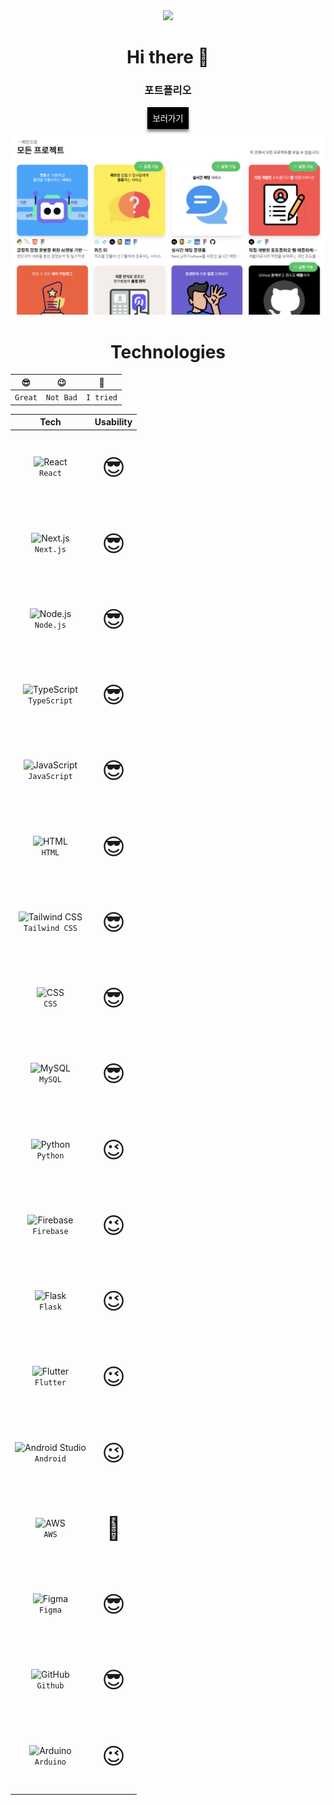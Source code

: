 <div align="center">
      <a href="https://hits.seeyoufarm.com"
        ><img
          src="https://hits.seeyoufarm.com/api/count/incr/badge.svg?url=https%3A%2F%2Fgithub.com%2Fgjbae1212%2Fhit-counter&count_bg=%23000000&title_bg=%23000000&icon=jenkins.svg&icon_color=%23E7E7E7&title=%3Chello+%2F%3E%3B&edge_flat=false"
      /></a>
      <h1>Hi there 👋</h1>
      <div>
        <h3>포트폴리오</h3>
        <button style="border: none; padding: 8px; margin-bottom: 8px; background-color: black; box-shadow: 0px 4px 4px gray">
          <a href="https://itsjh1242.github.io/portfolio/" style="color: white; text-decoration: none">보러가기</a>
        </button>
      </div>
      <img src="https://github.com/itsjh1242/itsjh1242/blob/431c52998c2923de6c9305fe4d7e788e2f3ce964/src/img/readme_portfolio.png" alt="portfolio" />
      <h1>Technologies</h1>
      <div align="center">
        <table style="border-spacing: 5px 2rem">
          <thead align="center">
            <th>😎</th>
            <th>😉</th>
            <th>🫣</th>
          </thead>
          <tbody align="center">
            <td><code>Great</code></td>
            <td><code>Not Bad</code></td>
            <td><code>I tried</code></td>
          </tbody>
        </table>
        <table style="text-align: center; border-spacing: 5px 2rem">
          <thead align="center">
            <th>Tech</th>
            <th>Usability</th>
          </thead>
          <tbody align="center">
            <tr>
              <td>
                <img
                  width="50"
                  src="https://user-images.githubusercontent.com/25181517/183897015-94a058a6-b86e-4e42-a37f-bf92061753e5.png"
                  alt="React"
                  title="React"
                />
                <div><code>React</code></div>
              </td>
              <td><p style="font-size: 36px">😎</p></td>
            </tr>
            <tr>
              <td>
                <img
                  width="50"
                  src="https://github.com/marwin1991/profile-technology-icons/assets/136815194/5f8c622c-c217-4649-b0a9-7e0ee24bd704"
                  alt="Next.js"
                  title="Next.js"
                />
                <div><code>Next.js</code></div>
              </td>
              <td><p style="font-size: 36px">😎</p></td>
            </tr>
            <tr>
              <td>
                <img
                  width="50"
                  src="https://user-images.githubusercontent.com/25181517/183568594-85e280a7-0d7e-4d1a-9028-c8c2209e073c.png"
                  alt="Node.js"
                  title="Node.js"
                />
                <div><code>Node.js</code></div>
              </td>
              <td><p style="font-size: 36px">😎</p></td>
            </tr>
            <tr>
              <td>
                <img
                  width="50"
                  src="https://user-images.githubusercontent.com/25181517/183890598-19a0ac2d-e88a-4005-a8df-1ee36782fde1.png"
                  alt="TypeScript"
                  title="TypeScript"
                />
                <div><code>TypeScript</code></div>
              </td>
              <td><p style="font-size: 36px">😎</p></td>
            </tr>
            <tr>
              <td>
                <img
                  width="50"
                  src="https://user-images.githubusercontent.com/25181517/117447155-6a868a00-af3d-11eb-9cfe-245df15c9f3f.png"
                  alt="JavaScript"
                  title="JavaScript"
                />
                <div><code>JavaScript</code></div>
              </td>
              <td><p style="font-size: 36px">😎</p></td>
            </tr>
            <tr>
              <td>
                <img
                  width="50"
                  src="https://user-images.githubusercontent.com/25181517/192158954-f88b5814-d510-4564-b285-dff7d6400dad.png"
                  alt="HTML"
                  title="HTML"
                />
                <div><code>HTML</code></div>
              </td>
              <td><p style="font-size: 36px">😎</p></td>
            </tr>
            <tr>
              <td>
                <img
                  width="50"
                  src="https://user-images.githubusercontent.com/25181517/202896760-337261ed-ee92-4979-84c4-d4b829c7355d.png"
                  alt="Tailwind CSS"
                  title="Tailwind CSS"
                />
                <div><code>Tailwind CSS</code></div>
              </td>
              <td><p style="font-size: 36px">😎</p></td>
            </tr>
            <tr>
              <td>
                <img
                  width="50"
                  src="https://user-images.githubusercontent.com/25181517/183898674-75a4a1b1-f960-4ea9-abcb-637170a00a75.png"
                  alt="CSS"
                  title="CSS"
                />
                <div><code>CSS</code></div>
              </td>
              <td><p style="font-size: 36px">😎</p></td>
            </tr>
            <tr>
              <td>
                <img
                  width="50"
                  src="https://user-images.githubusercontent.com/25181517/183896128-ec99105a-ec1a-4d85-b08b-1aa1620b2046.png"
                  alt="MySQL"
                  title="MySQL"
                />
                <div><code>MySQL</code></div>
              </td>
              <td><p style="font-size: 36px">😎</p></td>
            </tr>
            <tr>
              <td>
                <img
                  width="50"
                  src="https://user-images.githubusercontent.com/25181517/183423507-c056a6f9-1ba8-4312-a350-19bcbc5a8697.png"
                  alt="Python"
                  title="Python"
                />
                <div><code>Python</code></div>
              </td>
              <td><p style="font-size: 36px">😉</p></td>
            </tr>
            <tr>
              <td>
                <img
                  width="50"
                  src="https://user-images.githubusercontent.com/25181517/189716855-2c69ca7a-5149-4647-936d-780610911353.png"
                  alt="Firebase"
                  title="Firebase"
                />
                <div><code>Firebase</code></div>
              </td>
              <td><p style="font-size: 36px">😉</p></td>
            </tr>
            <tr>
              <td>
                <img
                  width="50"
                  src="https://user-images.githubusercontent.com/25181517/183423775-2276e25d-d43d-4e58-890b-edbc88e915f7.png"
                  alt="Flask"
                  title="Flask"
                />
                <div><code>Flask</code></div>
              </td>
              <td><p style="font-size: 36px">😉</p></td>
            </tr>
            <tr>
              <td>
                <img
                  width="50"
                  src="https://user-images.githubusercontent.com/25181517/186150365-da1eccce-6201-487c-8649-45e9e99435fd.png"
                  alt="Flutter"
                  title="Flutter"
                />
                <div><code>Flutter</code></div>
              </td>
              <td><p style="font-size: 36px">😉</p></td>
            </tr>
            <tr>
              <td>
                <img
                  width="50"
                  src="https://user-images.githubusercontent.com/25181517/192108895-20dc3343-43e3-4a54-a90e-13a4abbc57b9.png"
                  alt="Android Studio"
                  title="Android Studio"
                />
                <div><code>Android</code></div>
              </td>
              <td><p style="font-size: 36px">😉</p></td>
            </tr>
            <tr>
              <td>
                <img
                  width="50"
                  src="https://user-images.githubusercontent.com/25181517/183896132-54262f2e-6d98-41e3-8888-e40ab5a17326.png"
                  alt="AWS"
                  title="AWS"
                />
                <div><code>AWS</code></div>
              </td>
              <td><p style="font-size: 36px">🫣</p></td>
            </tr>
            <tr>
              <td>
                <img
                  width="50"
                  src="https://user-images.githubusercontent.com/25181517/189715289-df3ee512-6eca-463f-a0f4-c10d94a06b2f.png"
                  alt="Figma"
                  title="Figma"
                />
                <div><code>Figma</code></div>
              </td>
              <td><p style="font-size: 36px">😎</p></td>
            </tr>
            <tr>
              <td>
                <img
                  width="50"
                  src="https://user-images.githubusercontent.com/25181517/192108374-8da61ba1-99ec-41d7-80b8-fb2f7c0a4948.png"
                  alt="GitHub"
                  title="GitHub"
                />
                <div><code>Github</code></div>
              </td>
              <td><p style="font-size: 36px">😎</p></td>
            </tr>
            <tr>
              <td>
                <img
                  width="50"
                  src="https://github.com/marwin1991/profile-technology-icons/assets/136815194/a57a85ba-e2dd-4036-85b6-7e1532391627"
                  alt="Arduino"
                  title="Arduino"
                />
                <div><code>Arduino</code></div>
              </td>
              <td><p style="font-size: 36px">😉</p></td>
            </tr>
          </tbody>
        </table>
      </div>
    </div>
